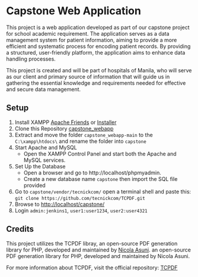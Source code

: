 # Capstone Web Application

This project is a web application developed as part of our capstone project for school academic requirement. The application serves as a data management system for patient information, aiming to provide a more efficient and systematic process for encoding patient records. By providing a structured, user-friendly platform, the application aims to enhance data handling processes.

This project is created and will be part of hospitals of Manila, who will serve as our client and primary source of information that will guide us in gathering the essential knowledge and requirements needed for effective and secure data management.


## Setup

1. Install XAMPP [Apache Friends](https://www.apachefriends.org/) or [Installer](https://sourceforge.net/projects/xampp/files/XAMPP%20Windows/8.2.12/xampp-windows-x64-8.2.12-0-VS16-installer.exe)
2. Clone this Repository [capstone_webapp](https://github.com/fnicholasramos/capstone_webapp/archive/refs/heads/main.zip)
3. Extract and move the folder `capstone_webapp-main` to the `C:\xampp\htdocs\` and rename the folder into `capstone`
4. Start Apache and MySQL
    - Open the XAMPP Control Panel and start both the Apache and MySQL services.
5. Set Up the Database
    - Open a browser and go to http://localhost/phpmyadmin.
    - Create a new database name `capstone` then import the SQL file provided 
6. Go to `capstone/vendor/tecnickcom/` open a terminal shell and paste this: `git clone https://github.com/tecnickcom/TCPDF.git`
7. Browse to [http://localhost/capstone/](http://localhost/capstone/) 
8. Login `admin:jenkins1`, `user1:user1234`, `user2:user4321`

## Credits 
This project utilizes the TCPDF libray, an open-source PDF generation library for PHP, developed and maintained by [Nicola Asuni](https://github.com/nicolaasuni).
an open-source PDF generation library for PHP, developed and maintained by Nicola Asuni.

For more information about TCPDF, visit the official repository: [TCPDF](https://github.com/tecnickcom/TCPDF)